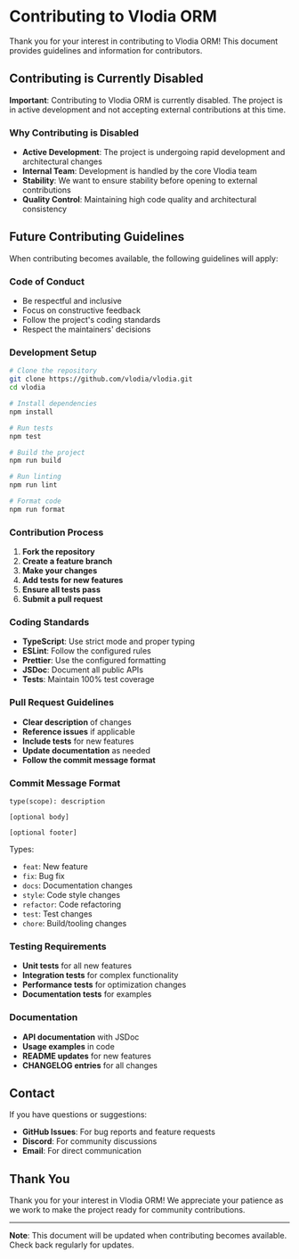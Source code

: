 # Contributing to Vlodia ORM

Thank you for your interest in contributing to Vlodia ORM! This document provides guidelines and information for contributors.

## Contributing is Currently Disabled

**Important**: Contributing to Vlodia ORM is currently disabled. The project is in active development and not accepting external contributions at this time.

### Why Contributing is Disabled

- **Active Development**: The project is undergoing rapid development and architectural changes
- **Internal Team**: Development is handled by the core Vlodia team
- **Stability**: We want to ensure stability before opening to external contributions
- **Quality Control**: Maintaining high code quality and architectural consistency

## Future Contributing Guidelines

When contributing becomes available, the following guidelines will apply:

### Code of Conduct

- Be respectful and inclusive
- Focus on constructive feedback
- Follow the project's coding standards
- Respect the maintainers' decisions

### Development Setup

```bash
# Clone the repository
git clone https://github.com/vlodia/vlodia.git
cd vlodia

# Install dependencies
npm install

# Run tests
npm test

# Build the project
npm run build

# Run linting
npm run lint

# Format code
npm run format
```

### Contribution Process

1. **Fork the repository**
2. **Create a feature branch**
3. **Make your changes**
4. **Add tests for new features**
5. **Ensure all tests pass**
6. **Submit a pull request**

### Coding Standards

- **TypeScript**: Use strict mode and proper typing
- **ESLint**: Follow the configured rules
- **Prettier**: Use the configured formatting
- **JSDoc**: Document all public APIs
- **Tests**: Maintain 100% test coverage

### Pull Request Guidelines

- **Clear description** of changes
- **Reference issues** if applicable
- **Include tests** for new features
- **Update documentation** as needed
- **Follow the commit message format**

### Commit Message Format

```
type(scope): description

[optional body]

[optional footer]
```

Types:
- `feat`: New feature
- `fix`: Bug fix
- `docs`: Documentation changes
- `style`: Code style changes
- `refactor`: Code refactoring
- `test`: Test changes
- `chore`: Build/tooling changes

### Testing Requirements

- **Unit tests** for all new features
- **Integration tests** for complex functionality
- **Performance tests** for optimization changes
- **Documentation tests** for examples

### Documentation

- **API documentation** with JSDoc
- **Usage examples** in code
- **README updates** for new features
- **CHANGELOG entries** for all changes

## Contact

If you have questions or suggestions:

- **GitHub Issues**: For bug reports and feature requests
- **Discord**: For community discussions
- **Email**: For direct communication

## Thank You

Thank you for your interest in Vlodia ORM! We appreciate your patience as we work to make the project ready for community contributions.

---

**Note**: This document will be updated when contributing becomes available. Check back regularly for updates.